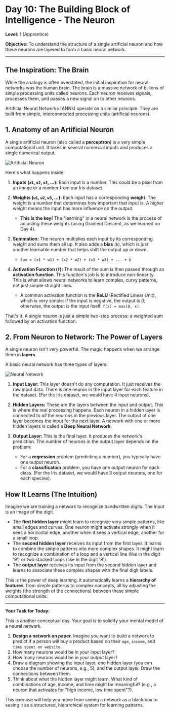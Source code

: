 # Day 10: The Building Block of Intelligence - The Neuron

**Level:** 1 (Apprentice)

**Objective:** To understand the structure of a single artificial neuron and how these neurons are layered to form a basic neural network.

---

## The Inspiration: The Brain

While the analogy is often overstated, the initial inspiration for neural networks was the human brain. The brain is a massive network of billions of simple processing units called neurons. Each neuron receives signals, processes them, and passes a new signal on to other neurons.

Artificial Neural Networks (ANNs) operate on a similar principle. They are built from simple, interconnected processing units (artificial neurons).

## 1. Anatomy of an Artificial Neuron

A single artificial neuron (also called a **perceptron**) is a very simple computational unit. It takes in several numerical inputs and produces a single numerical output.

![Artificial Neuron](https://upload.wikimedia.org/wikipedia/commons/thumb/e/e4/Artificial_neuron.png/800px-Artificial_neuron.png)

Here's what happens inside:

1.  **Inputs (`x1`, `x2`, `x3`, ...):** Each input is a number. This could be a pixel from an image or a number from our Iris dataset.

2.  **Weights (`w1`, `w2`, `w3`, ...):** Each input has a corresponding **weight**. The weight is a number that determines how important that input is. A higher weight means the input has more influence on the output.
    *   **This is the key!** The "learning" in a neural network is the process of adjusting these weights (using Gradient Descent, as we learned on Day 4).

3.  **Summation:** The neuron multiplies each input by its corresponding weight and sums them all up. It also adds a **bias** (`b`), which is just another learnable number that helps shift the output up or down.
    *   `Sum = (x1 * w1) + (x2 * w2) + (x3 * w3) + ... + b`

4.  **Activation Function (`f`):** The result of the sum is then passed through an **activation function**. This function's job is to introduce non-linearity. This is what allows neural networks to learn complex, curvy patterns, not just simple straight lines.
    *   A common activation function is the **ReLU** (Rectified Linear Unit), which is very simple: if the input is negative, the output is 0; otherwise, the output is the input itself. `f(x) = max(0, x)`.

That's it. A single neuron is just a simple two-step process: a weighted sum followed by an activation function.

## 2. From Neuron to Network: The Power of Layers

A single neuron isn't very powerful. The magic happens when we arrange them in **layers**.

A basic neural network has three types of layers:

![Neural Network](https://upload.wikimedia.org/wikipedia/commons/thumb/4/46/Colored_neural_network.svg/600px-Colored_neural_network.svg.png)

1.  **Input Layer:** This layer doesn't do any computation. It just receives the raw input data. There is one neuron in the input layer for each feature in the dataset. (For the Iris dataset, we would have 4 input neurons).

2.  **Hidden Layers:** These are the layers between the input and output. This is where the real processing happens. Each neuron in a hidden layer is connected to *all* the neurons in the previous layer. The output of one layer becomes the input for the next layer. A network with one or more hidden layers is called a **Deep Neural Network**.

3.  **Output Layer:** This is the final layer. It produces the network's prediction. The number of neurons in the output layer depends on the problem:
    *   For a **regression** problem (predicting a number), you typically have one output neuron.
    *   For a **classification** problem, you have one output neuron for each class. (For the Iris dataset, we would have 3 output neurons, one for each species).

## How It Learns (The Intuition)

Imagine we are training a network to recognize handwritten digits. The input is an image of the digit.

*   The **first hidden layer** might learn to recognize very simple patterns, like small edges and curves. One neuron might activate strongly when it sees a horizontal edge, another when it sees a vertical edge, another for a small loop.
*   The **second hidden layer** receives its input from the first layer. It learns to combine the simple patterns into more complex shapes. It might learn to recognize a combination of a loop and a vertical line (like in the digit '9') or two stacked loops (like in the digit '8').
*   The **output layer** receives its input from the second hidden layer and learns to associate these complex shapes with the final digit labels.

This is the power of deep learning: it automatically learns a **hierarchy of features**, from simple patterns to complex concepts, all by adjusting the weights (the strength of the connections) between these simple computational units.

---

**Your Task for Today:**

This is another conceptual day. Your goal is to solidify your mental model of a neural network.

1.  **Design a network on paper.** Imagine you want to build a network to predict if a person will buy a product based on their `age`, `income`, and `time spent on website`.
2.  How many neurons would be in your input layer?
3.  How many neurons would be in your output layer?
4.  Draw a diagram showing the input layer, one hidden layer (you can choose the number of neurons, e.g., 5), and the output layer. Draw the connections between them.
5.  Think about what the hidden layer might learn. What kind of combinations of age, income, and time might be meaningful? (e.g., a neuron that activates for "high income, low time spent"?).

This exercise will help you move from seeing a network as a black box to seeing it as a structured, hierarchical system for learning patterns.
